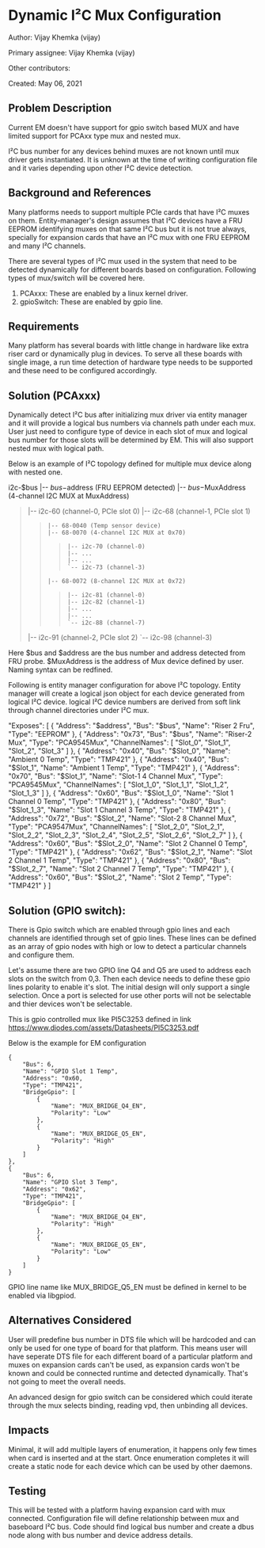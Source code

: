 # Dynamic I²C Mux Configuration

Author: Vijay Khemka (vijay)

Primary assignee: Vijay Khemka (vijay)

Other contributors:

Created: May 06, 2021

## Problem Description
Current EM doesn't have support for gpio switch based MUX and have limited
support for PCAxx type mux and nested mux.

I²C bus number for any devices behind muxes are not known until mux driver gets
instantiated. It is unknown at the time of writing configuration file and it
varies depending upon other I²C device detection.

## Background and References
Many platforms needs to support multiple PCIe cards that have I²C muxes on
them. Entity-manager's design assumes that I²C devices have a FRU EEPROM
identifying muxes on that same I²C bus but it is not true always, specially
for expansion cards that have an I²C mux with one FRU EEPROM and many I²C
channels.

There are several types of I²C mux used in the system that need to be detected
dynamically for different boards based on configuration. Following types of
mux/switch will be covered here.
1. PCAxxx: These are enabled by a linux kernel driver.
2. gpioSwitch: These are enabled by gpio line.

## Requirements
Many platform has several boards with little change in hardware like extra
riser card or dynamically plug in devices. To serve all these boards with
single image, a run time detection of hardware type needs to be supported
and these need to be configured accordingly.

## Solution (PCAxxx)
Dynamically detect I²C bus after initializing mux driver via entity manager
and it will provide a logical bus numbers via channels path under each mux. User
just need to configure type of device in each slot of mux and logical bus number
for those slots will be determined by EM. This will also support nested mux with
logical path.

Below is an example of I²C topology defined for multiple mux device along with
nested one.

i2c-$bus
|-- $bus-$address (FRU EEPROM detected)
|-- $bus-$MuxAddress (4-channel I2C MUX at MuxAddress)
>    |-- i2c-60 (channel-0, PCIe slot 0)
>    |-- i2c-68 (channel-1, PCIe slot 1)
>>     |-- 68-0040 (Temp sensor device)
>>     |-- 68-0070 (4-channel I2C MUX at 0x70)
>>>     |-- i2c-70 (channel-0)
>>>     |-- ...
>>>     |-- ...
>>>     `-- i2c-73 (channel-3)
>>     |-- 68-0072 (8-channel I2C MUX at 0x72)
>>>     |-- i2c-81 (channel-0)
>>>     |-- i2c-82 (channel-1)
>>>     |-- ...
>>>     |-- ...
>>>     `-- i2c-88 (channel-7)
>    |-- i2c-91 (channel-2, PCIe slot 2)
>    `-- i2c-98 (channel-3)

Here $bus and $address are the bus number and address detected from FRU probe.
$MuxAddress is the address of Mux device defined by user. Naming syntax can
be redfined.

Following is entity manager configuration for above I²C topology. Entity manager
will create a logical json object for each device generated from logical I²C
device. logical I²C device numbers are derived from soft link through channel
directories under I²C mux.

"Exposes": [
    {
        "Address": "$address",
        "Bus": "$bus",
        "Name": "Riser 2 Fru",
        "Type": "EEPROM"
    },
    {
        "Address": "0x73",
        "Bus": "$bus",
        "Name": "Riser-2 Mux",
        "Type": "PCA9545Mux",
        "ChannelNames": [
            "Slot_0",
            "Slot_1",
            "Slot_2",
            "Slot_3"
        ]
    },
    {
        "Address": "0x40",
        "Bus": "$Slot_0",
        "Name": "Ambient 0 Temp",
        "Type": "TMP421"
    },
    {
        "Address": "0x40",
        "Bus": "$Slot_1",
        "Name": "Ambient 1 Temp",
        "Type": "TMP421"
    },
    {
        "Address": "0x70",
        "Bus": "$Slot_1",
        "Name": "Slot-1 4 Channel Mux",
        "Type": "PCA9545Mux",
        "ChannelNames": [
            "Slot_1_0",
            "Slot_1_1",
            "Slot_1_2",
            "Slot_1_3"
        ]
    },
    {
        "Address": "0x60",
        "Bus": "$Slot_1_0",
        "Name": "Slot 1 Channel 0 Temp",
        "Type": "TMP421"
    },
    {
        "Address": "0x80",
        "Bus": "$Slot_1_3",
        "Name": "Slot 1 Channel 3 Temp",
        "Type": "TMP421"
    },
    {
        "Address": "0x72",
        "Bus": "$Slot_2",
        "Name": "Slot-2 8 Channel Mux",
        "Type": "PCA9547Mux",
        "ChannelNames": [
            "Slot_2_0",
            "Slot_2_1",
            "Slot_2_2",
            "Slot_2_3",
            "Slot_2_4",
            "Slot_2_5",
            "Slot_2_6",
            "Slot_2_7"
        ]
    },
    {
        "Address": "0x60",
        "Bus": "$Slot_2_0",
        "Name": "Slot 2 Channel 0 Temp",
        "Type": "TMP421"
    },
    {
        "Address": "0x62",
        "Bus": "$Slot_2_1",
        "Name": "Slot 2 Channel 1 Temp",
        "Type": "TMP421"
    },
    {
        "Address": "0x80",
        "Bus": "$Slot_2_7",
        "Name": "Slot 2 Channel 7 Temp",
        "Type": "TMP421"
    },
    {
        "Address": "0x60",
        "Bus": "$Slot_2",
        "Name": "Slot 2 Temp",
        "Type": "TMP421"
    }
]

## Solution (GPIO switch):
There is Gpio switch which are enabled through gpio lines and each channels are
identified through set of gpio lines. These lines can be defined as an array of
gpio nodes with high or low to detect a particular channels and configure them.

Let's assume there are two GPIO line Q4 and Q5 are used to address each slots on
the switch from 0,3. Then each device needs to define these gpio lines polarity
to enable it's slot. The initial design will only support a single selection.
Once a port is selected for use other ports will not be selectable and thier
devices won't be selectable.

This is gpio controlled mux like PI5C3253 defined in link
https://www.diodes.com/assets/Datasheets/PI5C3253.pdf

Below is the example for EM configuration

    {
        "Bus": 6,
        "Name": "GPIO Slot 1 Temp",
        "Address": "0x60,
        "Type": "TMP421",
        "BridgeGpio": [
            {
                "Name": "MUX_BRIDGE_Q4_EN",
                "Polarity": "Low"
            },
            {
                "Name": "MUX_BRIDGE_Q5_EN",
                "Polarity": "High"
            }
        ]
    },
    {
        "Bus": 6,
        "Name": "GPIO Slot 3 Temp",
        "Address": "0x62",
        "Type": "TMP421",
        "BridgeGpio": [
            {
                "Name": "MUX_BRIDGE_Q4_EN",
                "Polarity": "High"
            },
            {
                "Name": "MUX_BRIDGE_Q5_EN",
                "Polarity": "Low"
            }
        ]
    }

GPIO line name like MUX_BRIDGE_Q5_EN must be defined in kernel to be enabled
via libgpiod.

## Alternatives Considered
User will predefine bus number in DTS file which will be hardcoded and can
only be used for one type of board for that platform. This means user will have
seperate DTS file for each different board of a particular platform and muxes
on expansion cards can't be used, as expansion cards won't be known and could
be connected runtime and detected dynamically. That's not going to meet the
overall needs.

An advanced design for gpio switch can be considered which could iterate through
the mux selects binding, reading vpd, then unbinding all devices.

## Impacts
Minimal, it will add multiple layers of enumeration, it happens only few times
when card is inserted and at the start. Once enumeration completes it will
create a static node for each device which can be used by other daemons.

## Testing
This will be tested with a platform having expansion card with mux connected.
Configuration file will define relationship between mux and baseboard I²C bus.
Code should find logical bus number and create a dbus node along with bus number
and device address details.
